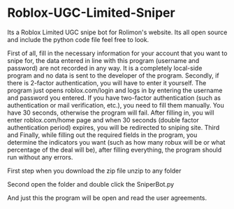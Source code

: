 # Roblox-UGC-Limited-Sniper
Its a Roblox Limited UGC snipe bot for Rolimon's website. Its all open source and include the python code file feel free to look.

First of all, fill in the necessary information for your account that you want to snipe for, the data entered in line with this program (username and password) are not recorded in any way. It is a completely local-side program and no data is sent to the developer of the program. Secondly, if there is 2-factor authentication, you will have to enter it yourself. The program just opens roblox.com/login and logs in by entering the username and password you entered. If you have two-factor authentication (such as authentication or mail verification, etc.), you need to fill them manually. You have 30 seconds, otherwise the program will fail. After filling in, you will enter roblox.com/home page and when 30 seconds (double factor authentication period) expires, you will be redirected to sniping site. Third and Finally, while filling out the required fields in the program, you determine the indicators you want (such as how many robux will be or what percentage of the deal will be), after filling everything, the program should run without any errors.

First step when you download the zip file unzip to any folder

Second open the folder and double click the SniperBot.py

And just this the program will be open and read the user agreements.
